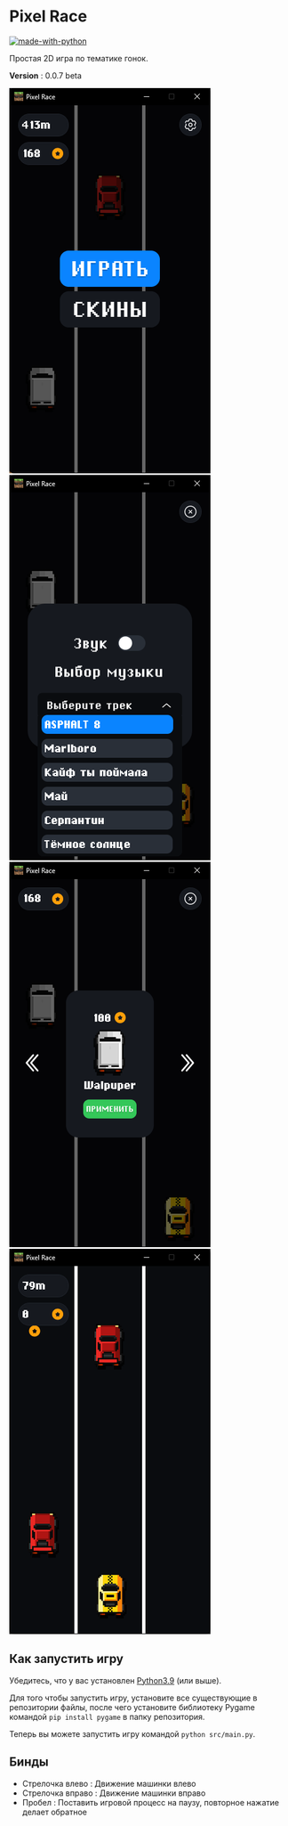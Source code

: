 # Pixel Race

[![made-with-python](https://img.shields.io/badge/Made%20with-Python-1f425f.svg)](https://www.python.org/)

Простая 2D игра по тематике гонок.

__Version__ : 0.0.7 beta

![Главное меню](assets/images/screenshots/mainmenu.png?raw=True)
![Настройки](assets/images/screenshots/settings.png?raw=True)
![Магазин скинов](assets/images/screenshots/store.png?raw=True)
![Геймплей](assets/images/screenshots/gameplay.png?raw=True)

## Как запустить игру

Убедитесь, что у вас установлен [Python3.9](https://python.org) (или выше).

Для того чтобы запустить игру, установите все существующие в репозитории файлы, после чего установите библиотеку Pygame командой `pip install pygame` в папку репозитория.

Теперь вы можете запустить игру командой `python src/main.py`.

## Бинды

* Стрелочка влево : Движение машинки влево
* Стрелочка вправо : Движение машинки вправо
* Пробел : Поставить игровой процесс на паузу, повторное нажатие делает обратное